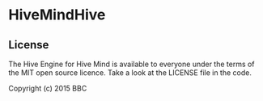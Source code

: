 # HiveMindHive

## License

The Hive Engine for Hive Mind is available to everyone under the terms of the MIT open source licence.
Take a look at the LICENSE file in the code.

Copyright (c) 2015 BBC
